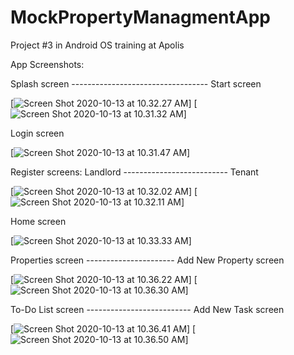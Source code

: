 # MockPropertyManagmentApp
Project #3 in Android OS training at Apolis


App Screenshots:

Splash screen ---------------------------------- Start screen

[![Screen Shot 2020-10-13 at 10.32.27 AM](https://i.imgur.com/1T3ETrr.png)]
[![Screen Shot 2020-10-13 at 10.31.32 AM](https://i.imgur.com/3uNUSBO.png)]

Login screen

[![Screen Shot 2020-10-13 at 10.31.47 AM](https://i.imgur.com/ZmoNmRQ.png)]

Register screens: Landlord -------------------------- Tenant

[![Screen Shot 2020-10-13 at 10.32.02 AM](https://i.imgur.com/BuoZUBe.png)]
[![Screen Shot 2020-10-13 at 10.32.11 AM](https://i.imgur.com/FNYtQfB.png)]

Home screen

[![Screen Shot 2020-10-13 at 10.33.33 AM](https://i.imgur.com/h702pBb.png)]

Properties screen ---------------------- Add New Property screen

[![Screen Shot 2020-10-13 at 10.36.22 AM](https://i.imgur.com/r3Jq5Ei.png)]
[![Screen Shot 2020-10-13 at 10.36.30 AM](https://i.imgur.com/2iu2hPc.png)]

To-Do List screen -------------------------- Add New Task screen

[![Screen Shot 2020-10-13 at 10.36.41 AM](https://i.imgur.com/XRN9s6g.png)]
[![Screen Shot 2020-10-13 at 10.36.50 AM](https://i.imgur.com/OZJiwXI.png)]
